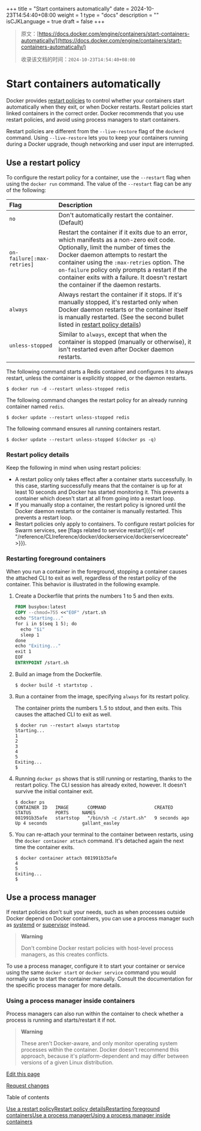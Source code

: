 +++
title = "Start containers automatically"
date = 2024-10-23T14:54:40+08:00
weight = 1
type = "docs"
description = ""
isCJKLanguage = true
draft = false
+++

> 原文：[https://docs.docker.com/engine/containers/start-containers-automatically/](https://docs.docker.com/engine/containers/start-containers-automatically/)
>
> 收录该文档的时间：`2024-10-23T14:54:40+08:00`

# Start containers automatically

Docker provides [restart policies](https://docs.docker.com/engine/containers/run/#restart-policies---restart) to control whether your containers start automatically when they exit, or when Docker restarts. Restart policies start linked containers in the correct order. Docker recommends that you use restart policies, and avoid using process managers to start containers.

Restart policies are different from the `--live-restore` flag of the `dockerd` command. Using `--live-restore` lets you to keep your containers running during a Docker upgrade, though networking and user input are interrupted.

## Use a restart policy

To configure the restart policy for a container, use the `--restart` flag when using the `docker run` command. The value of the `--restart` flag can be any of the following:

| Flag                       | Description                                                  |
| :------------------------- | :----------------------------------------------------------- |
| `no`                       | Don't automatically restart the container. (Default)         |
| `on-failure[:max-retries]` | Restart the container if it exits due to an error, which manifests as a non-zero exit code. Optionally, limit the number of times the Docker daemon attempts to restart the container using the `:max-retries` option. The `on-failure` policy only prompts a restart if the container exits with a failure. It doesn't restart the container if the daemon restarts. |
| `always`                   | Always restart the container if it stops. If it's manually stopped, it's restarted only when Docker daemon restarts or the container itself is manually restarted. (See the second bullet listed in [restart policy details](https://docs.docker.com/engine/containers/start-containers-automatically/#restart-policy-details)) |
| `unless-stopped`           | Similar to `always`, except that when the container is stopped (manually or otherwise), it isn't restarted even after Docker daemon restarts. |

The following command starts a Redis container and configures it to always restart, unless the container is explicitly stopped, or the daemon restarts.



```console
$ docker run -d --restart unless-stopped redis
```

The following command changes the restart policy for an already running container named `redis`.



```console
$ docker update --restart unless-stopped redis
```

The following command ensures all running containers restart.



```console
$ docker update --restart unless-stopped $(docker ps -q)
```

### Restart policy details

Keep the following in mind when using restart policies:

- A restart policy only takes effect after a container starts successfully. In this case, starting successfully means that the container is up for at least 10 seconds and Docker has started monitoring it. This prevents a container which doesn't start at all from going into a restart loop.
- If you manually stop a container, the restart policy is ignored until the Docker daemon restarts or the container is manually restarted. This prevents a restart loop.
- Restart policies only apply to containers. To configure restart policies for Swarm services, see [flags related to service restart]({{< ref "/reference/CLIreference/docker/dockerservice/dockerservicecreate" >}}).

### Restarting foreground containers

When you run a container in the foreground, stopping a container causes the attached CLI to exit as well, regardless of the restart policy of the container. This behavior is illustrated in the following example.

1. Create a Dockerfile that prints the numbers 1 to 5 and then exits.

   

   ```dockerfile
   FROM busybox:latest
   COPY --chmod=755 <<"EOF" /start.sh
   echo "Starting..."
   for i in $(seq 1 5); do
     echo "$i"
     sleep 1
   done
   echo "Exiting..."
   exit 1
   EOF
   ENTRYPOINT /start.sh
   ```

2. Build an image from the Dockerfile.

   

   ```console
   $ docker build -t startstop .
   ```

3. Run a container from the image, specifying `always` for its restart policy.

   The container prints the numbers 1..5 to stdout, and then exits. This causes the attached CLI to exit as well.

   

   ```console
   $ docker run --restart always startstop
   Starting...
   1
   2
   3
   4
   5
   Exiting...
   $
   ```

4. Running `docker ps` shows that is still running or restarting, thanks to the restart policy. The CLI session has already exited, however. It doesn't survive the initial container exit.

   

   ```console
   $ docker ps
   CONTAINER ID   IMAGE       COMMAND                  CREATED         STATUS         PORTS     NAMES
   081991b35afe   startstop   "/bin/sh -c /start.sh"   9 seconds ago   Up 4 seconds             gallant_easley
   ```

5. You can re-attach your terminal to the container between restarts, using the `docker container attach` command. It's detached again the next time the container exits.

   

   ```console
   $ docker container attach 081991b35afe
   4
   5
   Exiting...
   $
   ```

## Use a process manager

If restart policies don't suit your needs, such as when processes outside Docker depend on Docker containers, you can use a process manager such as [systemd](https://systemd.io/) or [supervisor](http://supervisord.org/) instead.

> **Warning**
>
> 
>
> Don't combine Docker restart policies with host-level process managers, as this creates conflicts.

To use a process manager, configure it to start your container or service using the same `docker start` or `docker service` command you would normally use to start the container manually. Consult the documentation for the specific process manager for more details.

### Using a process manager inside containers

Process managers can also run within the container to check whether a process is running and starts/restart it if not.

> **Warning**
>
> 
>
> These aren't Docker-aware, and only monitor operating system processes within the container. Docker doesn't recommend this approach, because it's platform-dependent and may differ between versions of a given Linux distribution.

[Edit this page](https://github.com/docker/docs/edit/main/content/manuals/engine/containers/start-containers-automatically.md)

[Request changes](https://github.com/docker/docs/issues/new?template=doc_issue.yml&location=https%3a%2f%2fdocs.docker.com%2fengine%2fcontainers%2fstart-containers-automatically%2f&labels=status%2Ftriage)

Table of contents

[Use a restart policy](https://docs.docker.com/engine/containers/start-containers-automatically/#use-a-restart-policy)[Restart policy details](https://docs.docker.com/engine/containers/start-containers-automatically/#restart-policy-details)[Restarting foreground containers](https://docs.docker.com/engine/containers/start-containers-automatically/#restarting-foreground-containers)[Use a process manager](https://docs.docker.com/engine/containers/start-containers-automatically/#use-a-process-manager)[Using a process manager inside containers](https://docs.docker.com/engine/containers/start-containers-automatically/#using-a-process-manager-inside-containers)
